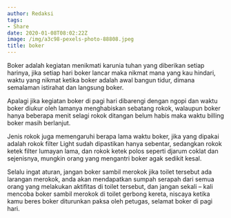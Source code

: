 ```yaml
---
author: Redaksi
tags:
- Share
date: 2020-01-08T08:02:22Z
image: /img/a3c98-pexels-photo-88808.jpeg
title: boker
---
```


Boker adalah kegiatan menikmati karunia tuhan yang diberikan setiap harinya, jika setiap hari boker lancar maka nikmat mana yang kau hindari, waktu yang nikmat ketika boker adalah awal bangun tidur, dimana semalaman istirahat dan langsung boker. 

Apalagi jika kegiatan boker di pagi hari dibarengi dengan ngopi dan waktu boker diukur oleh lamanya menghabiskan sebatang rokok, walaupun boker hanya beberapa menit selagi rokok ditangan belum habis maka waktu billing boker masih berlanjut.

Jenis rokok juga memengaruhi berapa lama waktu boker, jika yang dipakai adalah rokok filter Light sudah dipastikan hanya sebentar, sedangkan rokok ketek filter lumayan lama, dan rokok ketek polos seperti djarum coklat dan sejenisnya, mungkin orang yang mengantri boker agak sedikit kesal.

Selalu ingat aturan, jangan boker sambil merokok jika toilet tersebut ada larangan merokok, anda akan mendapatkan sumpah serapah dari semua orang yang melakukan aktifitas di toilet tersebut, dan jangan sekali – kali mencoba boker sambil merokok di toilet gerbong kereta, niscaya ketika kamu beres boker diturunkan paksa oleh petugas, selamat boker di pagi hari.
